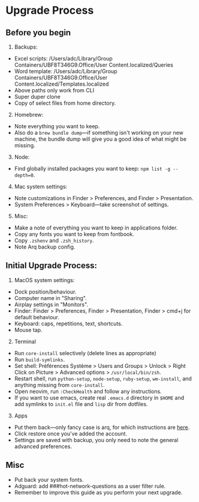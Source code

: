 # Upgrade Process

## Before you begin
1. Backups:
  * Excel scripts: /Users/adc/Library/Group Containers/UBF8T346G9.Office/User Content.localized/Queries
  * Word template: /Users/adc/Library/Group Containers/UBF8T346G9.Office/User Content.localized/Templates.localized
  * Above paths only work from CLI
  * Super duper clone
  * Copy of select files from home directory.
2. Homebrew:
  * Note everything you want to keep.
  * Also do a `brew bundle dump`—if something isn't working on your new machine, the bundle dump will give you a good idea of what might be missing.
3. Node:
  * Find globally installed packages you want to keep: `npm list -g --depth=0`.
4. Mac system settings:
  * Note customizations in Finder > Preferences, and Finder > Presentation.
  * System Preferences > Keyboard—take screenshot of settings.
5. Misc:
  * Make a note of everything you want to keep in applications folder.
  * Copy any fonts you want to keep from fontbook.
  * Copy `.zshenv` and `.zsh_history`.
  * Note Arq backup config.

## Initial Upgrade Process:
1. MacOS system settings:
  * Dock position/behaviour.
  * Computer name in "Sharing".
  * Airplay settings in "Monitors".
  * Finder: Finder > Preferences, Finder > Presentation, Finder > cmd+j for default behaviour.
  * Keyboard: caps, repetitions, text, shortcuts.
  * Mouse tap.
2. Terminal
  * Run `core-install` selectively (delete lines as appropriate)
  * Run `build-symlinks`.
  * Set shell: Préférences Système > Users and Groups > Unlock > Right Click on Picture > Advanced options > `/usr/local/bin/zsh`.
  * Restart shell, run `python-setup`,  `node-setup`, `ruby-setup`, `wm-install`, and anything missing from `core-install`.
  * Open neovim, run `:CheckHealth` and follow any instructions.
  * If you want to use emacs, create real `.emacs.d` directory in `$HOME` and add symlinks to `init.el` file and `lisp` dir from dotfiles.
3. Apps
  * Put them back—only fancy case is arq, for which instructions are [here](https://www.arqbackup.com/documentation/pages/recovering.html). 
  * Click restore once you've added the account.
  * Settings are saved with backup, you only need to note the general advanced preferences.

## Misc
* Put back your system fonts.
* Adguard: add ###hot-network-questions as a user filter rule.
* Remember to improve this guide as you perform your next upgrade.

